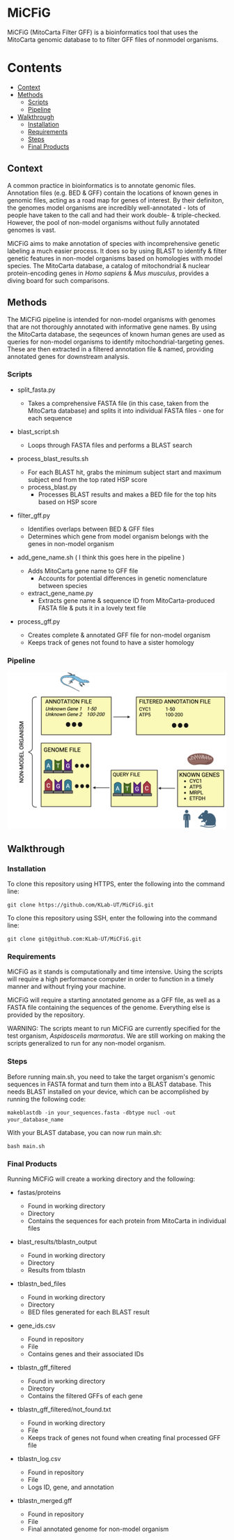# MiCFiG

MiCFiG (MitoCarta Filter GFF) is a bioinformatics tool that uses the MitoCarta genomic database to to filter GFF files of nonmodel organisms.

# Contents

- [Context](#context)
- [Methods](#methods)
  - [Scripts](#scirpts)
  - [Pipeline](#pipeline)
- [Walkthrough](#walkthrough)
  - [Installation](#installation)
  - [Requirements](#requirements)
  - [Steps](#steps)
  - [Final Products](#finalproducts)

## Context

A common practice in bioinformatics is to annotate genomic files. Annotation files (e.g. BED & GFF) contain the locations of known genes in genomic files, acting as a road map for genes of interest. By their definiton, the genomes model organisms are incredibly well-annotated - lots of people have taken to the call and had their work double- & triple-checked. However, the pool of non-model organisms without fully annotated genomes is vast. 

MiCFiG aims to make annotation of species with incomprehensive genetic labeling a much easier process. It does so by using BLAST to identify & filter genetic features in non-model organisms based on homologies with model species. The MitoCarta database, a catalog of mitochondrial & nuclear protein-encoding genes in *Homo sapiens* & *Mus musculus*, provides a diving board for such comparisons.

## Methods

The MiCFiG pipeline is intended for non-model organisms with genomes that are not thoroughly annotated with informative gene names. By using the MitoCarta database, the seqeunces of known human genes are used as queries for non-model organisms to identify mitochondrial-targeting genes. These are then extracted in a filtered annotation file & named, providing annotated genes for downstream analysis.

### Scripts

* split_fasta.py
  * Takes a comprehensive FASTA file (in this case, taken from the MitoCarta database) and splits it into individual FASTA files - one for each sequence

* blast_script.sh
  * Loops through FASTA files and performs a BLAST search

* process_blast_results.sh
  * For each BLAST hit, grabs the minimum subject start and maximum subject end from the top rated HSP score
  * process_blast.py
    * Processes BLAST results and makes a BED file for the top hits based on HSP score

* filter_gff.py
  * Identifies overlaps between BED & GFF files
  * Determines which gene from model organism belongs with the genes in non-model organism

* add_gene_name.sh ( I think this goes here in the pipeline )
  * Adds MitoCarta gene name to GFF file
    * Accounts for potential differences in genetic nomenclature between species
  * extract_gene_name.py
    * Extracts gene name & sequence ID from MitoCarta-produced FASTA file & puts it in a lovely text file

* process_gff.py
  * Creates complete & annotated GFF file for non-model organism
  * Keeps track of genes not found to have a sister homology

### Pipeline

![alt text](Pipeline.png "Generalized MiCFiG Pipeline")

## Walkthrough

### Installation

To clone this repository using HTTPS, enter the following into the command line:

	git clone https://github.com/KLab-UT/MiCFiG.git

To clone this repository using SSH, enter the following into the command line:

	git clone git@github.com:KLab-UT/MiCFiG.git

### Requirements

MiCFiG as it stands is computationally and time intensive. Using the scripts will require a high performance computer in order to function in a timely manner and without frying your machine.

MiCFiG will require a starting annotated genome as a GFF file, as well as a FASTA file containing the sequences of the genome. Everything else is provided by the repository.

WARNING: The scripts meant to run MiCFiG are currently specified for the test organism, *Aspidoscelis marmoratus*. We are still working on making the scripts generalized to run for any non-model organism.

### Steps

Before running main.sh, you need to take the target organism's genomic sequences in FASTA format and turn them into a BLAST database. This needs BLAST installed on your device, which can be accomplished by running the following code:

	makeblastdb -in your_sequences.fasta -dbtype nucl -out your_database_name

With your BLAST database, you can now run main.sh:

	bash main.sh

### Final Products

Running MiCFiG will create a working directory and the following:

* fastas/proteins
  * Found in working directory
  * Directory
  * Contains the sequences for each protein from MitoCarta in individual files

* blast_results/tblastn_output
  * Found in working directory
  * Directory
  * Results from tblastn

* tblastn_bed_files
  * Found in working directory
  * Directory
  * BED files generated for each BLAST result

* gene_ids.csv
  * Found in repository
  * File
  * Contains genes and their associated IDs

* tblastn_gff_filtered
  * Found in working directory
  * Directory
  * Contains the filtered GFFs of each gene

* tblastn_gff_filtered/not_found.txt
  * Found in working directory
  * File
  * Keeps track of genes not found when creating final processed GFF file

* tblastn_log.csv
  * Found in repository
  * File
  * Logs ID, gene, and annotation

* tblastn_merged.gff
  * Found in repository
  * File
  * Final annotated genome for non-model organism
